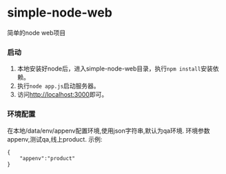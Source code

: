 # simple-node-web
简单的node web项目

### 启动
1. 本地安装好node后，进入simple-node-web目录，执行```npm install```安装依赖。
2. 执行```node app.js```启动服务器。
3. 访问<http://localhost:3000>即可。

### 环境配置
在本地/data/env/appenv配置环境,使用json字符串,默认为qa环境.
环境参数appenv,测试qa,线上product.
示例:
```
{
	"appenv":"product"
}
```

